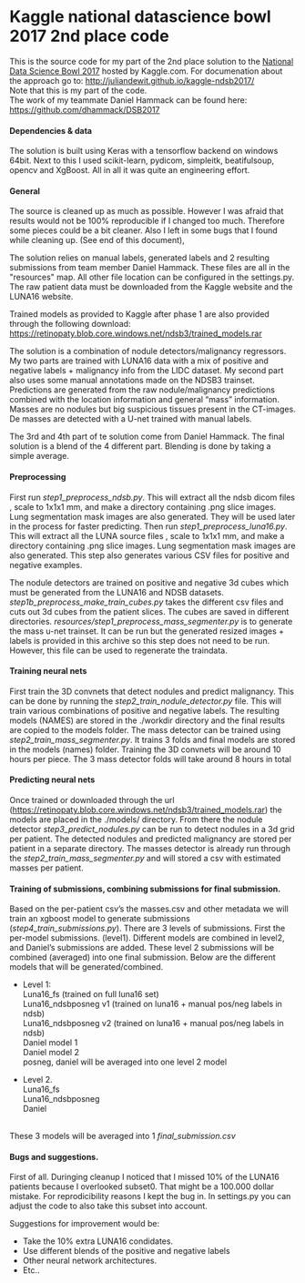 # Kaggle national datascience bowl 2017 2nd place code
This is the source code for my part of the 2nd place solution to the [National Data Science Bowl 2017](https://www.kaggle.com/c/data-science-bowl-2017/) hosted by Kaggle.com. For documenation about the approach go to: http://juliandewit.github.io/kaggle-ndsb2017/
<br>
Note that this is my part of the code.<br> The work of my teammate Daniel Hammack can be found here: https://github.com/dhammack/DSB2017

#### Dependencies & data
The solution is built using Keras with a tensorflow backend on windows 64bit.
Next to this I used scikit-learn, pydicom, simpleitk, beatifulsoup, opencv and XgBoost.
All in all it was quite an engineering effort.

#### General
The source is cleaned up as much as possible. However I was afraid that results would not be 100% reproducible if I changed too much. Therefore some pieces could be a bit cleaner. Also I left in some bugs that I found while cleaning up. (See end of this document),

The solution relies on manual labels, generated labels and 2 resulting submissions from team member Daniel Hammack. These files are all in the "resources" map. All other file location can be configured in the settings.py. The raw patient data must be downloaded from the Kaggle website and the LUNA16 website. 

Trained models as provided to Kaggle after phase 1 are also provided through the following download: https://retinopaty.blob.core.windows.net/ndsb3/trained_models.rar

The solution is a combination of nodule detectors/malignancy regressors. My two parts are trained with LUNA16 data with a mix of positive and negative labels + malignancy info from the LIDC dataset. My second part also uses some manual annotations made on the NDSB3 trainset. Predictions are generated from the raw nodule/malignancy predictions combined with the location information and general “mass” information. Masses are no nodules but big suspicious tissues present in the CT-images. De masses are detected with a U-net trained with manual labels.

The 3rd and 4th part of te solution come from Daniel Hammack. 
The final solution is a blend of the 4 different part. Blending is done by taking a simple average.

#### Preprocessing
First run *step1_preprocess_ndsb.py*. This will extract all the ndsb dicom files , scale to 1x1x1 mm, and make a directory containing .png slice images. Lung segmentation mask images are also generated. They will be used later in the process for faster predicting.
Then run *step1_preprocess_luna16.py*. This will extract all the LUNA source files , scale to 1x1x1 mm, and make a directory containing .png slice images. Lung segmentation mask images are also generated. This step also generates various CSV files for positive and negative examples.

The nodule detectors are trained on positive and negative 3d cubes which must be generated from the LUNA16 and NDSB datasets. *step1b_preprocess_make_train_cubes.py* takes the different csv files and cuts out 3d cubes from the patient slices. The cubes are saved in different directories. *resources/step1_preprocess_mass_segmenter.py* is to generate the mass u-net trainset. It can be run but the generated resized images + labels is provided in this archive so this step does not need to be run. However, this file can be used to regenerate the traindata.

#### Training neural nets
First train the 3D convnets that detect nodules and predict malignancy. This can be done by running 
the *step2_train_nodule_detector.py* file. This will train various combinations of positive and negative labels. The resulting models (NAMES) are stored in the ./workdir directory and the final results are copied to the models folder.
The mass detector can be trained using *step2_train_mass_segmenter.py*. It trains 3 folds and final models are stored in the models (names) folder. Training the 3D convnets will be around 10 hours per piece. The 3 mass detector folds will take around 8 hours in total

#### Predicting neural nets
Once trained or downloaded through the url (https://retinopaty.blob.core.windows.net/ndsb3/trained_models.rar) the models are placed in the ./models/ directory.
From there the nodule detector *step3_predict_nodules.py*  can be run to detect nodules in a 3d grid per patient. The detected nodules and predicted malignancy are stored per patient in a separate directory. 
The masses detector is already run through the *step2_train_mass_segmenter.py* and will stored a csv with estimated masses per patient.

#### Training of submissions, combining submissions for final  submission.
Based on the per-patient csv’s the masses.csv and other metadata we will train an xgboost model to generate submissions (*step4_train_submissions.py*). There are 3 levels of submissions. First the per-model submissions. (level1). Different models are combined in level2, and Daniel’s submissions are added. These level 2 submissions will be combined (averaged) into one final submission.
Below are the different models that will be generated/combined.

- Level 1:<br>
Luna16_fs (trained on full luna16 set)<br>
Luna16_ndsbposneg v1 (trained on luna16 + manual pos/neg labels in ndsb)<br>
Luna16_ndsbposneg v2 (trained on luna16 + manual pos/neg labels in ndsb)<br>
Daniel model 1<br>
Daniel model 2<br>
posneg, daniel will be averaged into one level 2 model<br>

- Level 2.<br>
Luna16_fs<br>
Luna16_ndsbposneg<br>
Daniel<br><br>

These 3 models will be averaged into 1 *final_submission.csv*

#### Bugs and suggestions.
First of all. Duringing cleanup I noticed that I missed 10% of the LUNA16 patients because I overlooked subset0. That might be a 100.000 dollar mistake. For reprodicibility reasons I kept the bug in. In settings.py you can adjust the code to also take this subset into account.

Suggestions for improvement would be:
- Take the 10% extra LUNA16 condidates.
- Use different blends of the positive and negative labels
- Other neural network architectures.
- Etc..











